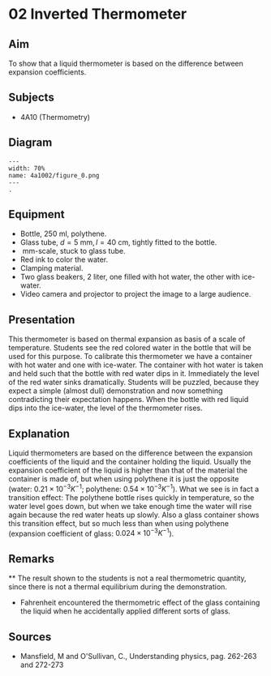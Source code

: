 # 02 Inverted Thermometer 
  
## Aim   
 To show that a liquid thermometer is based on the difference between expansion coefficients.    
  
## Subjects   
* 4A10 (Thermometry)   

## Diagram
   
```{figure} figures/figure_0.png  
---  
width: 70%  
name: 4a1002/figure_0.png  
---  
. 
```

## Equipment
 *  Bottle, $250\mathrm{~ml}$, polythene. 
 *  Glass tube, $d=5\mathrm{~mm}, l=40\mathrm{~cm}$, tightly fitted to the bottle. 
 *  $\mathrm{~mm}$-scale, stuck to glass tube. 
 *  Red ink to color the water. 
 *  Clamping material. 
 *  Two glass beakers, 2 liter, one filled with hot water, the other with ice-water. 
 *  Video camera and projector to project the image to a large audience.
      
  
## Presentation   
 This thermometer is based on thermal expansion as basis of a scale of temperature. Students see the red colored water in the bottle that will be used for this purpose. To calibrate this thermometer we have a container with hot water and one with ice-water. The container with hot water is taken and held such that the bottle with red water dips in it. Immediately the level of the red water sinks dramatically. Students will be puzzled, because they expect a simple (almost dull) demonstration and now something contradicting their expectation happens. When the bottle with red liquid dips into the ice-water, the level of the thermometer rises.    
  
## Explanation   
 Liquid thermometers are based on the difference between the expansion coefficients of the liquid and the container holding the liquid. Usually the expansion coefficient of the liquid is higher than that of the material the container is made of, but when using polythene it is just the opposite (water: $0.21\times 10^{-3}K^{-1}$; polythene: $0.54\times 10^{-3}K^{-1}$). What we see is in fact a transition effect: The polythene bottle rises quickly in temperature, so the water level goes down, but when we take enough time the water will rise again because the red water heats up slowly. Also a glass container shows this transition effect, but so much less than when using polythene (expansion coefficient of glass: $0.024\times 10^{-3}K^{-1}$).    
  
## Remarks
**  The result shown to the students is not a real thermometric quantity, since there is not a thermal equilibrium during the demonstration. 
 *  Fahrenheit encountered the thermometric effect of the glass containing the liquid when he accidentally applied different sorts of glass.
   
  
## Sources
 *  Mansfield, M and O'Sullivan, C., Understanding physics, pag. 262-263 and 272-273
  